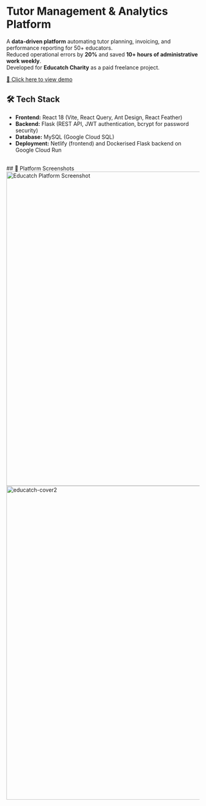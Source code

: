 # Tutor Management & Analytics Platform

A **data-driven platform** automating tutor planning, invoicing, and performance reporting for 50+ educators.  
Reduced operational errors by **20%** and saved **10+ hours of administrative work weekly**.  
Developed for **Educatch Charity** as a paid freelance project.

[🔗 Click here to view demo](https://educatchcharity-demo.netlify.app)
<br/>
## 🛠 Tech Stack
- **Frontend:** React 18 (Vite, React Query, Ant Design, React Feather)  
- **Backend:** Flask (REST API, JWT authentication, bcrypt for password security)  
- **Database:** MySQL (Google Cloud SQL)  
- **Deployment:** Netlify (frontend) and Dockerised Flask backend on Google Cloud Run
<br/>
## 📸 Platform Screenshots
<img width="1440" height="819" alt="Educatch Platform Screenshot" src="https://github.com/user-attachments/assets/fc545dce-5fad-4774-aff5-5d45bcc48fa8" />
<img width="1440" height="818" alt="educatch-cover2" src="https://github.com/user-attachments/assets/f55890b4-3f20-41ff-bb19-f96c6a872a8a" />
